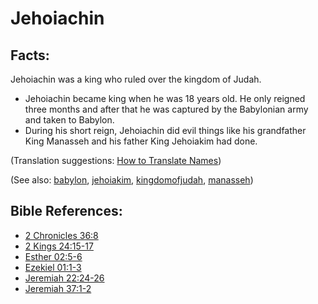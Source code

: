 # Jehoiachin #

## Facts: ##

Jehoiachin was a king who ruled over the kingdom of Judah.

* Jehoiachin became king when he was 18 years old. He only reigned three months and after that he was captured by the Babylonian army and taken to Babylon.
* During his short reign, Jehoiachin did evil things like his grandfather King Manasseh and his father King Jehoiakim had done.

(Translation suggestions: [How to Translate Names](https://git.door43.org/Door43/en-ta-translate-vol1/src/master/content/translate_names.md))

(See also: [babylon](../other/babylon.md), [jehoiakim](../other/jehoiakim.md),  [kingdomofjudah](../other/kingdomofjudah.md), [manasseh](../other/manasseh.md))

## Bible References: ##

* [2 Chronicles 36:8](https://door43.org/en/bible/notes/2ch/36/08)
* [2 Kings 24:15-17](https://door43.org/en/bible/notes/2ki/24/15)
* [Esther 02:5-6](https://door43.org/en/bible/notes/est/02/05)
* [Ezekiel 01:1-3](https://door43.org/en/bible/notes/ezk/01/01)
* [Jeremiah 22:24-26](https://door43.org/en/bible/notes/jer/22/24)
* [Jeremiah 37:1-2](https://door43.org/en/bible/notes/jer/37/01)

